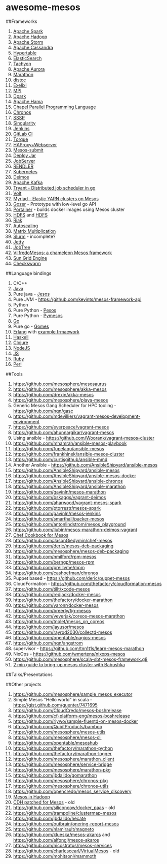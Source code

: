 awesome-mesos
=============

##Frameworks

1. [Apache Spark](https://spark.apache.org/docs/latest/running-on-mesos.html)
2. [Apache Hadoop](https://github.com/mesos/hadoop)
3. [Apache Storm](https://github.com/mesos/storm)
4. [Apache Cassandra](https://github.com/mesosphere/cassandra-mesos)
5. [Hypertable](https://code.google.com/p/hypertable/wiki/Mesos)
6. [ElasticSearch](https://github.com/mesosphere/elasticsearch-mesos)
7. [Tachyon](https://github.com/mesosphere/tachyon-mesos)
8. [Apache Aurora](http://aurora.incubator.apache.org/)
9. [Marathon](https://github.com/mesosphere/marathon)
10. [distcc](https://github.com/mesos/mesos-distcc)
11. [Exelixi](https://github.com/ceteri/exelixi)
12. [MPI](https://github.com/mesosphere/mesos-hydra)
13. [Dpark](https://github.com/douban/dpark)
14. [Apache Hama](http://wiki.apache.org/hama/GettingStartedMesos)
15. [Chapel Parallel Programming Language](https://github.com/nqn/mesos-chapel)
16. [Chronos](https://github.com/airbnb/chronos)
17. [SSSP](https://github.com/mesosphere/sssp)
18. [Singularity](https://github.com/HubSpot/Singularity)
19. [Jenkins](https://github.com/jenkinsci/mesos-plugin)
20. [GitLab CI](https://github.com/deric/gitlab-ci-mesos)
20. [Torque](https://github.com/apache/mesos/tree/master/frameworks/torque)
21. [HAProxy+Webserver](https://github.com/apache/mesos/tree/master/frameworks/deploy_jar)
22. [Mesos-submit](https://github.com/apache/mesos/tree/master/frameworks/mesos-submit)
23. [Deploy Jar](https://github.com/apache/mesos/tree/master/frameworks/deploy_jar)
24. [JobServer](http://www.grandlogic.com/content/html_docs/products.shtml#jobserverprod)
25. [RENDLER](https://github.com/mesosphere/RENDLER)
26. [Kubernetes](https://github.com/mesosphere/kubernetes-mesos)
27. [Deimos](https://github.com/mesosphere/deimos)
28. [Apache Kafka](https://github.com/stealthly/kafka-mesos)
29. [Tryant - Distributed job scheduler in go](https://github.com/wandoulabs/tyrant)
30. [Volt](https://github.com/VoltFramework/volt)
31. [Myriad - Elastic YARN clusters on Mesos](https://github.com/mesos/myriad)
32. [Gozer](https://github.com/twitter/gozer) - Prototype with low-level go API
33. [Portainer](https://github.com/duedil-ltd/portainer) - builds docker images using Mesos cluster
34. [HDFS](https://github.com/brugidou/hdfs-mesos) and [HDFS](https://github.com/brndnmtthws/hdfs)
35. [Riak](https://github.com/edpaget/riak-mesos)
35. [Autoscaling](https://github.com/sammyas/autoscaling)
36. [Matrix Multiplication](https://github.com/mpark/mesos-matrix-multiply)
37. [Slurm](https://github.com/nqn/slurm-mesos) - incomplete?
38. [Jetty](https://github.com/guenter/jetty-mesos)
39. [JobTree](https://github.com/kellrott/jobTree-mesos)
40. [VilfredoMesos: a chameleon Mesos framework](https://github.com/rukletsov/vilfredomesos)
41. [Sun Grid Engine](https://github.com/kellrott/grid-framework)
42. [Checkswarm](https://github.com/mbabineau/checkswarm)

##Language bindings

1. C/C++
2. [Java](http://mesos.apache.org/api/latest/java/)
2. Pure java - [Jesos](https://github.com/groupon/jesos)
3. Pure JVM - https://github.com/kevints/mesos-framework-api
2. Python
3. Pure Python - [Pesos](https://github.com/wickman/pesos)
4. Pure Python - [Pymesos](https://github.com/dangra/pymesos)
3. [Go](https://github.com/mesos/mesos-go)
4. Pure go - [Gomes](https://github.com/vladimirvivien/gomes)
4. [Erlang](https://github.com/mdevilliers/erlang-mesos) with [example frmaework](https://github.com/mdevilliers/merkxx)
5. [Haskell](https://github.com/iand675/hs-mesos)
6. [Clojure](https://github.com/dgrnbrg/clj-mesos)
7. [NodeJS](https://github.com/silas/node-mesos)
8. [JS](https://github.com/topology-io/mesos-js)
8. [Ruby](https://github.com/burke/mesos-ruby)
9. [Perl](https://github.com/mark-5/perl-mesos)

##Tools

1. https://github.com/mesosphere/mesosaurus
2. https://github.com/mesosphere/akka-mesos
3. https://github.com/drexin/akka-mesos
3. https://github.com/mesosphere/playa-mesos
4. Generic Mesos Gang Scheduler for HPC tooling - https://github.com/nqn/gasc
4. https://github.com/mdevilliers/vagrant-mesos-development-environment
5. https://github.com/everpeace/vagrant-mesos
6. https://github.com/ahunnargikar/vagrant-mesos
7. Using ansible - https://github.com/Woorank/vagrant-mesos-cluster
8. https://github.com/mhamrah/ansible-mesos-playbook
9. https://github.com/fupelaqu/ansible-mesos
10. https://github.com/frankhinek/ansible-mesos-cluster
11. https://github.com/curtisgithub/ansible-mmd
8. Another Ansible - https://github.com/AnsibleShipyard/ansible-mesos
9. https://github.com/AnsibleShipyard/ansible-mesos
10. https://github.com/AnsibleShipyard/ansible-mesos-docker
11. https://github.com/AnsibleShipyard/ansible-chronos
12. https://github.com/AnsibleShipyard/ansible-marathon
8. https://github.com/gavinln/mesos-marathon
9. https://github.com/bskaggs/vagrant-deimos
10. https://github.com/aharwood/vagrant-mesos-spark
11. https://github.com/ptorrestr/mesos-spark
11. https://github.com/gavinln/mesos-jenkins
12. https://github.com/smarthall/packer-mesos
13. https://github.com/antonlindstrom/mesos_playground
14. https://github.com/liubin/mesos-marathon-deimos-vagrant
15. [Chef Cookbook for Mesos](https://github.com/mdsol/mesos_cookbook)
16. https://github.com/JasonGiedymin/chef-mesos
16. https://github.com/deric/mesos-deb-packaging
17. https://github.com/mesosphere/mesos-deb-packaging
17. https://github.com/nmilford/rpm-mesos
18. https://github.com/berngp/mesos-rpm
19. https://github.com/preillyme/mpm
19. https://github.com/cashoefman/chronos
17. Puppet based - https://github.com/deric/puppet-mesos
18. CloudFormation - https://github.com/thefactory/cloudformation-mesos
19. https://github.com/tillt/xcode-mesos
20. https://github.com/redjack/docker-mesos
21. https://github.com/thefactory/docker-marathon
22. https://github.com/yaronr/docker-mesos
23. https://github.com/breerly/fig-mesos
24. https://github.com/veverjak/coreos-mesos-marathon
25. https://github.com/tnolet/mesos_on_coreos
24. https://github.com/jayusor/mesos
23. https://github.com/rayrod2030/collectd-mesos
24. https://github.com/opentable/nagios-mesos
25. https://github.com/nqn/angstrom
26. supervisor - https://github.com/tnn1t1s/learn-mesos-marathon
27. NixOps - https://github.com/wmertens/nixops-mesos
27. https://github.com/mesosphere/scala-sbt-mesos-framework.g8
28. [2 min guide to bring-up mesos cluster with Babushka](https://github.com/parolkar/mesos-babushka)

##Talks/Presentations

##Other projects

1. https://github.com/mesosphere/sample_mesos_executor
3. Simple Mesos "Hello world" in scala - https://gist.github.com/guenter/7471695
3. https://github.com/CloudCredo/mesos-boshrelease
4. https://github.com/cf-platform-eng/mesos-boshrelease
4. https://github.com/riywo/sample-fluentd-on-mesos-docker
5. https://github.com/QubitProducts/bamboo
6. https://github.com/mesosphere/mesos-utils
7. https://github.com/mesosphere/mesos-cli
8. https://github.com/opentable/mesoshub
9. https://github.com/thefactory/marathon-python
10. https://github.com/thefactory/marathon-logger
11. https://github.com/mesosphere/marathon_client
12. https://github.com/mesosphere/service-bridge
21. https://github.com/mesosphere/marathon-pkg
22. https://github.com/jbdalido/gomarathon
22. https://github.com/mesosphere/chronos-pkg
22. https://github.com/mesosphere/chronos-utils
11. https://github.com/opencredo/mesos_service_discovery
10. [Mesos in Hadoop](https://github.com/mesos/mih)
11. [CDH patched for Mesos](https://github.com/mesos/cdh-mesos) - old
12. https://github.com/siliconcow/docker_paas - old
13. https://github.com/trampoline/clustermap-mesos
14. https://github.com/jbdalido/hecate
15. https://github.com/outbrain/onering-report-mesos
16. https://github.com/nlamirault/magneto
17. https://github.com/klueska/mesos-akaros and https://github.com/alfongj/mesos-akaros
18. https://github.com/nicostratus/mesos-services
19. https://github.com/charlescearl/VirtualMesos - old
20. https://github.com/mohitsoni/mammoth
